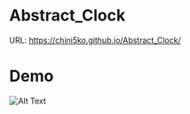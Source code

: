 # Abstract_Clock

URL: https://chini5ko.github.io/Abstract_Clock/

# Demo

![Alt Text](https://media.giphy.com/media/XCxBeDJCQQRAaMVHyP/giphy.gif)
